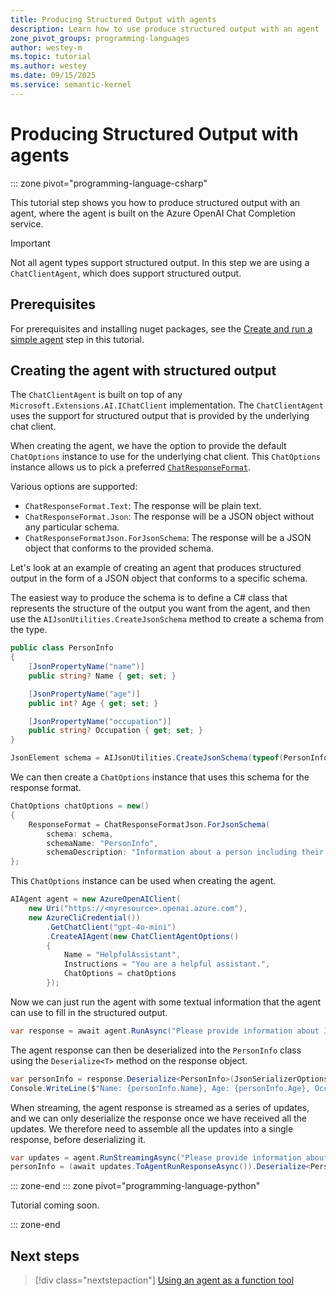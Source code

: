 ```yaml
---
title: Producing Structured Output with agents
description: Learn how to use produce structured output with an agent
zone_pivot_groups: programming-languages
author: westey-m
ms.topic: tutorial
ms.author: westey
ms.date: 09/15/2025
ms.service: semantic-kernel
---
```


# Producing Structured Output with agents

::: zone pivot="programming-language-csharp"

This tutorial step shows you how to produce structured output with an agent, where the agent is built on the Azure OpenAI Chat Completion service.

> [!IMPORTANT]
> Not all agent types support structured output. In this step we are using a `ChatClientAgent`, which does support structured output.

## Prerequisites

For prerequisites and installing nuget packages, see the [Create and run a simple agent](./run-agent.md) step in this tutorial.

## Creating the agent with structured output

The `ChatClientAgent` is built on top of any `Microsoft.Extensions.AI.IChatClient` implementation.
The `ChatClientAgent` uses the support for structured output that is provided by the underlying chat client.

When creating the agent, we have the option to provide the default `ChatOptions` instance to use for the underlying chat client.
This `ChatOptions` instance allows us to pick a preferred [`ChatResponseFormat`](https://learn.microsoft.com/dotnet/api/microsoft.extensions.ai.chatresponseformat).

Various options are supported:

- `ChatResponseFormat.Text`: The response will be plain text.
- `ChatResponseFormat.Json`: The response will be a JSON object without any particular schema.
- `ChatResponseFormatJson.ForJsonSchema`: The response will be a JSON object that conforms to the provided schema.

Let's look at an example of creating an agent that produces structured output in the form of a JSON object that conforms to a specific schema.

The easiest way to produce the schema is to define a C# class that represents the structure of the output you want from the agent, and then use the `AIJsonUtilities.CreateJsonSchema` method to create a schema from the type.

```csharp
public class PersonInfo
{
    [JsonPropertyName("name")]
    public string? Name { get; set; }

    [JsonPropertyName("age")]
    public int? Age { get; set; }

    [JsonPropertyName("occupation")]
    public string? Occupation { get; set; }
}

JsonElement schema = AIJsonUtilities.CreateJsonSchema(typeof(PersonInfo));
```

We can then create a `ChatOptions` instance that uses this schema for the response format.

```csharp
ChatOptions chatOptions = new()
{
    ResponseFormat = ChatResponseFormatJson.ForJsonSchema(
        schema: schema,
        schemaName: "PersonInfo",
        schemaDescription: "Information about a person including their name, age, and occupation")
};
```

This `ChatOptions` instance can be used when creating the agent.

```csharp
AIAgent agent = new AzureOpenAIClient(
    new Uri("https://<myresource>.openai.azure.com"),
    new AzureCliCredential())
        .GetChatClient("gpt-4o-mini")
        .CreateAIAgent(new ChatClientAgentOptions()
        {
            Name = "HelpfulAssistant",
            Instructions = "You are a helpful assistant.",
            ChatOptions = chatOptions
        });
```

Now we can just run the agent with some textual information that the agent can use to fill in the structured output.

```csharp
var response = await agent.RunAsync("Please provide information about John Smith, who is a 35-year-old software engineer.");
```

The agent response can then be deserialized into the `PersonInfo` class using the `Deserialize<T>` method on the response object.

```csharp
var personInfo = response.Deserialize<PersonInfo>(JsonSerializerOptions.Web);
Console.WriteLine($"Name: {personInfo.Name}, Age: {personInfo.Age}, Occupation: {personInfo.Occupation}");
```

When streaming, the agent response is streamed as a series of updates, and we can only deserialize the response once we have received all the updates.
We therefore need to assemble all the updates into a single response, before deserializing it.

```csharp
var updates = agent.RunStreamingAsync("Please provide information about John Smith, who is a 35-year-old software engineer.");
personInfo = (await updates.ToAgentRunResponseAsync()).Deserialize<PersonInfo>(JsonSerializerOptions.Web);
```

::: zone-end
::: zone pivot="programming-language-python"

Tutorial coming soon.

::: zone-end

## Next steps

> [!div class="nextstepaction"]
> [Using an agent as a function tool](./agent-as-function-tool.md)
